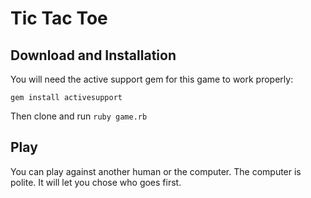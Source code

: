 # Tic Tac Toe

## Download and Installation

You will need the active support gem for this game to work properly:

```
gem install activesupport
```

Then clone and run `ruby game.rb`

## Play

You can play against another human or the computer. The computer is polite. It will let you chose who goes first.